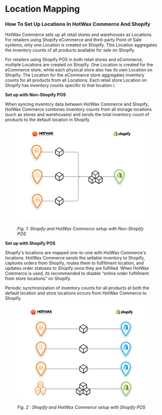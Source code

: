 # Location Mapping

### How To Set Up Locations In HotWax Commerce And Shopify

HotWax Commerce sets up all retail stores and warehouses as Locations. For retailers using Shopify eCommerce and third-party Point of Sale systems, only one Location is created on Shopify. This Location aggregates the inventory counts of all products available for sale on Shopify.&#x20;

For retailers using Shopify POS in both retail stores and eCommerce, multiple Locations are created on Shopify. One Location is created for the eCommerce store, while each physical store also has its own Location on Shopify. The Location for the eCommerce store aggregates inventory counts for all products from all Locations. Each retail store Location on Shopify has inventory counts specific to that location.\


**Set up with Non-Shopify POS**

When syncing inventory data between HotWax Commerce and Shopify, HotWax Commerce combines inventory counts from all storage locations (such as stores and warehouses) and sends the total inventory count of products to the default location in Shopify.

<figure><img src="../.gitbook/assets/Many to One Mapping (2).png" alt=""><figcaption><p><em>Fig. 1: Shopify and HotWax Commerce setup with Non-Shopify POS</em></p></figcaption></figure>



**Set up with Shopify POS**

Shopify's locations are mapped one-to-one with HotWax Commerce's locations. HotWax Commerce sends the sellable inventory to Shopify, captures orders from Shopify, routes them to fulfillment location, and updates order statuses to Shopify once they are fulfilled. When HotWax Commerce is used, its recommended to disable “online order fulfillment from store locations” on Shopify.

Periodic synchronization of inventory counts for all products at both the default location and store locations occurs from HotWax Commerce to Shopify.

<figure><img src="../.gitbook/assets/One to One mapping.png" alt=""><figcaption><p><em>Fig. 2 : Shopify and HotWax Commerce setup with Shopify POS</em></p></figcaption></figure>

